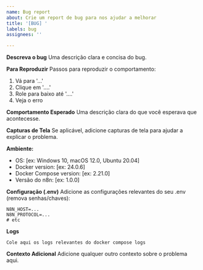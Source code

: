 ```yaml
---
name: Bug report
about: Crie um report de bug para nos ajudar a melhorar
title: '[BUG] '
labels: bug
assignees: ''

---
```


**Descreva o bug**
Uma descrição clara e concisa do bug.

**Para Reproduzir**
Passos para reproduzir o comportamento:
1. Vá para '...'
2. Clique em '....'
3. Role para baixo até '....'
4. Veja o erro

**Comportamento Esperado**
Uma descrição clara do que você esperava que acontecesse.

**Capturas de Tela**
Se aplicável, adicione capturas de tela para ajudar a explicar o problema.

**Ambiente:**
 - OS: [ex: Windows 10, macOS 12.0, Ubuntu 20.04]
 - Docker version: [ex: 24.0.6]
 - Docker Compose version: [ex: 2.21.0]
 - Versão do n8n: [ex: 1.0.0]

**Configuração (.env)**
Adicione as configurações relevantes do seu .env (remova senhas/chaves):
```
N8N_HOST=...
N8N_PROTOCOL=...
# etc
```

**Logs**
```
Cole aqui os logs relevantes do docker compose logs
```

**Contexto Adicional**
Adicione qualquer outro contexto sobre o problema aqui.
